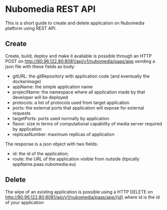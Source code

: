 Nubomedia REST API
=============================

This is a short guide to create and delete application on Nubomedia platform using REST API.

Create
---------------------

Create, build, deploy and make it avaliable is possible through an HTTP POST on http://80.96.122.80:8081/api/v1/nubomedia/paas/app sending a json file with these fields as body:

* gitURL: the gitRepository with application code (and eventually the dockerimage)
* appName: the simple application name
* projectName: the namespace where all application made by that developer will be deployed
* protocols: a list of protocols used from target application
* ports: the external ports that application will expose for external requests
* targetPorts: ports used normally by application
* flavor: size in terms of computational capability of media server required by application
* replicasNumber: maximum replicas of application

The response is a json object with two fields:

* id: the id of the application;
* route: the URL of the application visible from outside (tipically appName.paas.nubomedia.eu)



Delete
-----------
The wipe of an existing application is possible using a HTTP DELETE on http://80.96.122.80:8081/api/v1/nubomedia/paas/app/{id} where id is the id of your application
